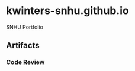 # kwinters-snhu.github.io
SNHU Portfolio

## Artifacts
### [Code Review]([https://snhu-my.sharepoint.com/:f:/r/personal/kira_winters_snhu_edu/Documents/CS-499?csf=1&web=1&e=s5CuQ8](https://snhu-my.sharepoint.com/:f:/g/personal/kira_winters_snhu_edu/Epr9Ja00gmNJoukzkblj6CEBCDNWnZJ9zLHGABE2Nst3xA?email=f.bermudez%40snhu.edu&e=Nrwkwh))
